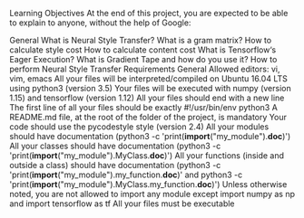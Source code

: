 Learning Objectives
At the end of this project, you are expected to be able to explain to anyone, without the help of Google:

General
What is Neural Style Transfer?
What is a gram matrix?
How to calculate style cost
How to calculate content cost
What is Tensorflow‘s Eager Execution?
What is Gradient Tape and how do you use it?
How to perform Neural Style Transfer
Requirements
General
Allowed editors: vi, vim, emacs
All your files will be interpreted/compiled on Ubuntu 16.04 LTS using python3 (version 3.5)
Your files will be executed with numpy (version 1.15) and tensorflow (version 1.12)
All your files should end with a new line
The first line of all your files should be exactly #!/usr/bin/env python3
A README.md file, at the root of the folder of the project, is mandatory
Your code should use the pycodestyle style (version 2.4)
All your modules should have documentation (python3 -c 'print(**import**("my_module").**doc**)')
All your classes should have documentation (python3 -c 'print(**import**("my_module").MyClass.**doc**)')
All your functions (inside and outside a class) should have documentation (python3 -c 'print(**import**("my_module").my_function.**doc**)' and python3 -c 'print(**import**("my_module").MyClass.my_function.**doc**)')
Unless otherwise noted, you are not allowed to import any module except import numpy as np and import tensorflow as tf
All your files must be executable
